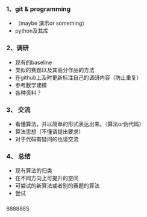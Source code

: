 ### 1、git & programming

- （maybe 演示or something）
- python及其库

### 2、调研

- 现有的baseline
- 类似的赛题以及其高分作品的方法
- 在github上及时更新标注自己的调研内容（防止重复）
- 参考数学建模
- 各种资料？

### 3、 交流

- 看懂算法，并以简单的形式表达出来。（算法or伪代码）
- 算法思想（不懂请提出要求）
- 对于代码有疑问的也请交流

### 4、 总结

- 现有算法的归类
- 在不同方向上可提升的空间
- 可尝试的新算法或者别的赛题的算法
- 尝试

### 



888888S



